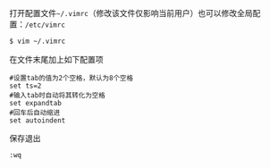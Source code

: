 打开配置文件`~/.vimrc`（修改该文件仅影响当前用户）也可以修改全局配置：`/etc/vimrc`

```sh
$ vim ~/.vimrc
```

在文件末尾加上如下配置项

```properties
#设置tab的值为2个空格，默认为8个空格
set ts=2
#输入tab时自动将其转化为空格
set expandtab
#回车后自动缩进
set autoindent
```

保存退出

```sh
:wq
```

